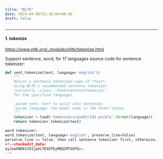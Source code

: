 ```yaml
---
title: "NLTK"
date: 2019-04-08T22:38:04+08:00
draft: false
---
```

---------------------
#### 1. tokenize
https://www.nltk.org/_modules/nltk/tokenize.html

Support sentence, word, for 17 languages
source code for sentence tokenizer:
```python
def sent_tokenize(text, language='english'):
    """
    Return a sentence-tokenized copy of *text*,
    using NLTK's recommended sentence tokenizer
    (currently :class:`.PunktSentenceTokenizer`
    for the specified language).

    :param text: text to split into sentences
    :param language: the model name in the Punkt corpus
    """
    tokenizer = load('tokenizers/punkt/{0}.pickle'.format(language))
    return tokenizer.tokenize(text)
    
word tokenizer:
word_tokenize(text, language='english', preserve_line=False)
perserve_line == false, then call sentence tokenizer first, otherwise, don't
<!--stackedit_data:
eyJoaXN0b3J5IjpbLTE4OTEyMDQ2MTddfQ==
-->